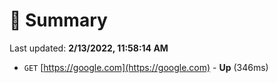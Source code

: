 # 📖 Summary
Last updated: **2/13/2022, 11:58:14 AM**

- `GET` [https://google.com](https://google.com) - **Up** (346ms)
